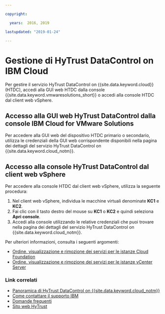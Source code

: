 ```yaml
---

copyright:

  years:  2016, 2019

lastupdated: "2019-01-24"

---
```


# Gestione di HyTrust DataControl on IBM Cloud

Per gestire il servizio HyTrust DataControl on {{site.data.keyword.cloud}} (HTDC), accedi alla GUI web HTDC dalla console {{site.data.keyword.vmwaresolutions_short}} o accedi alla console HTDC dal client web vSphere.

## Accesso alla GUI web HyTrust DataControl dalla console IBM Cloud for VMware Solutions

Per accedere alla GUI web del dispositivo HTDC primario o secondario, utilizza le credenziali della GUI web corrispondente disponibili nella pagina dei dettagli del servizio HyTrust DataControl on {{site.data.keyword.cloud_notm}}.

## Accesso alla console HyTrust DataControl dal client web vSphere

Per accedere alla console HTDC dal client web vSphere, utilizza la seguente procedura:
1. Nel client web vSphere, individua le macchine virtuali denominate **KC1** e **KC2**.
2. Fai clic con il tasto destro del mouse su **KC1** o **KC2** e quindi seleziona **Apri console**.
3. Accedi alla console utilizzando le relative credenziali che puoi trovare nella pagina dei dettagli del servizio HyTrust DataControl on {{site.data.keyword.cloud_notm}}.

Per ulteriori informazioni, consulta i seguenti argomenti:
* [Ordine, visualizzazione e rimozione dei servizi per le istanze Cloud Foundation](/docs/services/vmwaresolutions/sddc/sd_addingremovingservices.html)
* [Ordine, visualizzazione e rimozione dei servizi per le istanze vCenter Server](/docs/services/vmwaresolutions/vcenter/vc_addingremovingservices.html)

### Link correlati

* [Panoramica di HyTrust DataControl on {{site.data.keyword.cloud_notm}}](/docs/services/vmwaresolutions/services/htdc_considerations.html)
* [Come contattare il supporto IBM](/docs/services/vmwaresolutions/vmonic/trbl_support.html)
* [Domande frequenti](/docs/services/vmwaresolutions/vmonic/faq.html)
* [Sito web HyTrust](https://www.hytrust.com/)
